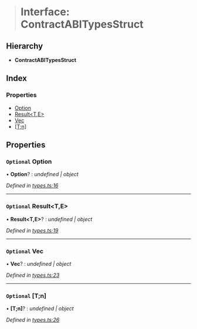 > # Interface: ContractABITypesStruct

## Hierarchy

* **ContractABITypesStruct**

## Index

### Properties

* [Option<T>](_types_.contractabitypesstruct.md#optional-option&lt;t&gt;)
* [Result<T,E>](_types_.contractabitypesstruct.md#optional-result&lt;t,e&gt;)
* [Vec<T>](_types_.contractabitypesstruct.md#optional-vec&lt;t&gt;)
* [[T;n]](_types_.contractabitypesstruct.md#optional-[t;n])

## Properties

### `Optional` Option<T>

• **Option<T>**? : *undefined | object*

*Defined in [types.ts:16](https://github.com/polkadot-js/api/blob/438c02d/packages/api-contract/src/types.ts#L16)*

___

### `Optional` Result<T,E>

• **Result<T,E>**? : *undefined | object*

*Defined in [types.ts:19](https://github.com/polkadot-js/api/blob/438c02d/packages/api-contract/src/types.ts#L19)*

___

### `Optional` Vec<T>

• **Vec<T>**? : *undefined | object*

*Defined in [types.ts:23](https://github.com/polkadot-js/api/blob/438c02d/packages/api-contract/src/types.ts#L23)*

___

### `Optional` [T;n]

• **[T;n]**? : *undefined | object*

*Defined in [types.ts:26](https://github.com/polkadot-js/api/blob/438c02d/packages/api-contract/src/types.ts#L26)*